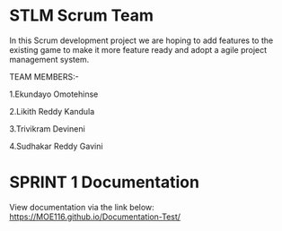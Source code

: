 # STLM Scrum Team

In this Scrum development project we are hoping to add features to the existing game to make it more feature ready and adopt a agile project management system.

TEAM MEMBERS:-

1.Ekundayo Omotehinse  

2.Likith Reddy Kandula

3.Trivikram Devineni

4.Sudhakar Reddy Gavini

# SPRINT 1 Documentation 
View documentation via the link below:
https://MOE116.github.io/Documentation-Test/
